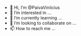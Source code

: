 - 👋 Hi, I’m @PaivaViniicius
- 👀 I’m interested in ...
- 🌱 I’m currently learning ...
- 💞️ I’m looking to collaborate on ...
- 📫 How to reach me ...

<!---
PaivaViniicius/PaivaViniicius is a ✨ special ✨ repository because its `README.md` (this file) appears on your GitHub profile.
You can click the Preview link to take a look at your changes.
--->
